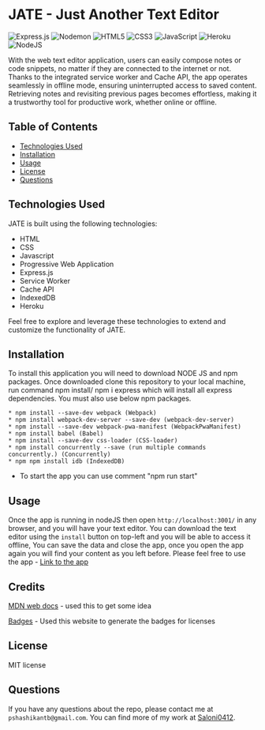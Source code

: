 # JATE - Just Another Text Editor

![Express.js](https://img.shields.io/badge/express.js-%23404d59.svg?style=for-the-badge&logo=express&logoColor=%2361DAFB) ![Nodemon](https://img.shields.io/badge/NODEMON-%23323330.svg?style=for-the-badge&logo=nodemon&logoColor=%BBDEAD) ![HTML5](https://img.shields.io/badge/html5-%23E34F26.svg?style=for-the-badge&logo=html5&logoColor=white) ![CSS3](https://img.shields.io/badge/css3-%231572B6.svg?style=for-the-badge&logo=css3&logoColor=white) ![JavaScript](https://img.shields.io/badge/javascript-%23323330.svg?style=for-the-badge&logo=javascript&logoColor=%23F7DF1E) ![Heroku](https://img.shields.io/badge/heroku-%23430098.svg?style=for-the-badge&logo=heroku&logoColor=white) ![NodeJS](https://img.shields.io/badge/node.js-6DA55F?style=for-the-badge&logo=node.js&logoColor=white)


With the web text editor application, users can easily compose notes or code snippets, no matter if they are connected to the internet or not. Thanks to the integrated service worker and Cache API, the app operates seamlessly in offline mode, ensuring uninterrupted access to saved content. Retrieving notes and revisiting previous pages becomes effortless, making it a trustworthy tool for productive work, whether online or offline.

## Table of Contents

- [Technologies Used](#technologies-used)
- [Installation](#installation)
- [Usage](#usage)
- [License](#license)
- [Questions](#questions)

## Technologies Used

JATE is built using the following technologies:

- HTML
- CSS
- Javascript
- Progressive Web Application
- Express.js
- Service Worker
- Cache API
- IndexedDB 
- Heroku

Feel free to explore and leverage these technologies to extend and customize the functionality of JATE.


## Installation

To install this application you will need to download NODE JS and npm packages. Once downloaded clone this repository to your local machine, run command npm install/ npm i express which will install all express dependencies. You must also use below npm packages.
  
``` * npm install express (express.js)
* npm install --save-dev webpack (Webpack)
* npm install webpack-dev-server --save-dev (webpack-dev-server)
* npm install --save-dev webpack-pwa-manifest (WebpackPwaManifest)
* npm install babel (Babel)
* npm install --save-dev css-loader (CSS-loader)
* npm install concurrently --save (run multiple commands concurrently.) (Concurrently)
* npm npm install idb (IndexedDB)
``` 
- To start the app you can use comment "npm run start"


## Usage

Once the app is running in nodeJS then open ``http://localhost:3001/`` in any browser, and you will have your text editor. You can download the text editor using the ``install`` button on top-left and you will be able to access it offline, You can save the data and close the app, once you open the app again you will find your content as you left before. Please feel free to use the app - <a href="https://ancient-eyrie-56589-14193d3f402a.herokuapp.com/" target="_blank">Link to the app</a>



## Credits

[MDN web docs](https://developer.mozilla.org/en-US/docs/Web/Progressive_web_apps) - used this to get some idea 

[Badges](https://github.com/Ileriayo/markdown-badges/blob/master/README.md#badges) - Used this website to generate the badges for licenses

## License

MIT license

## Questions

If you have any questions about the repo, please contact me at ``pshashikantb@gmail.com``. You can find more of my work at [Saloni0412](https://github.com/Saloni0412/).
